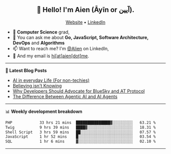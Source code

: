 <h2 align="center">👋 Hello! I'm Aien (Āyīn or آیین).</h2>
<p align="center">
  <a href="https://www.aien.me">Website</a> •
  <a href="https://www.linkedin.com/in/aiensaidi/">LinkedIn</a>
</p>


- 🌱 **Computer Science** grad,
- 💬 You can ask me about **Go, JavaScript, Software Architecture, DevOps** and **Algorithms**
- 📫 Want to reach me? I'm [@Alien](https://www.linkedin.com/in/aiensaidi/) on LinkedIn,
- 📧 And my email is [hi[at]aien[dot]me](mailto:hi@aien.me).

-------

**📝 Latest Blog Posts**

<!-- BLOG-POST-LIST:START -->
- [AI in everyday Life (For non-techies)](https://aien.me/ai-in-everyday-life-for-non-techies/)
- [Believing isn't Knowing](https://aien.me/believing-isnt-knowing/)
- [Why Developers Should Advocate for BlueSky and AT Protocol](https://aien.me/why-developers-should-advocate-for-bluesky-and-at-protocol/)
- [The Difference Between Agentic AI and AI Agents](https://aien.me/the-difference-between-agentic-ai-and-ai-agents/)
<!-- BLOG-POST-LIST:END -->

-------

📊 **Weekly development breakdown**
<!--START_SECTION:waka-->

```txt
PHP            33 hrs 21 mins  ███████████████▓░░░░░░░░░   63.21 %
Twig           9 hrs 39 mins   ████▓░░░░░░░░░░░░░░░░░░░░   18.31 %
Shell Script   3 hrs 59 mins   ██░░░░░░░░░░░░░░░░░░░░░░░   07.57 %
JavaScript     1 hr 52 mins    █░░░░░░░░░░░░░░░░░░░░░░░░   03.54 %
SQL            1 hr 6 mins     ▓░░░░░░░░░░░░░░░░░░░░░░░░   02.10 %
```

<!--END_SECTION:waka-->

-------
